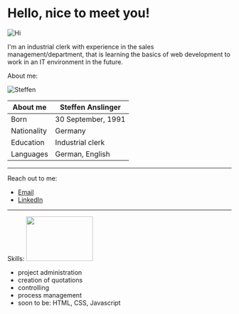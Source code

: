 # Hello, nice to meet you!
![Hi](https://media0.giphy.com/media/OSY8dWYtoVyYFJp4FR/200.webp?cid=ecf05e47i6ouccagtf8vfloqepzxtv7cmco2az3h47ho47ul&ep=v1_gifs_search&rid=200.webp&ct=g)


I'm an industrial clerk with experience in the sales management/department, that is learning the basics of web development to work in an IT environment in the future.

About me: 

![Steffen](https://media.licdn.com/dms/image/C4D03AQEwnSPHx9Gevw/profile-displayphoto-shrink_200_200/0/1621514431458?e=1704931200&v=beta&t=KLnjE7UDrxpH9bdTKP-Zl4qzyqU8bKEYeDLvsqelIDg)

| About me|Steffen Anslinger
--- | --- |
| Born | 30 September, 1991
| Nationality | Germany
| Education | Industrial clerk
| Languages | German, English
-----------------------------
Reach out to me:

- [Email](mailto:steffen.anslinger@hotmail.com)
- [LinkedIn](https://www.linkedin.com/in/steffen-anslinger-720a47181/)
----------------------------

Skills:
<img height="100" width="150" src="https://i0.wp.com/bestpractice.biz/wp-content/uploads/2021/02/Maddie-banner-skill-set.png?fit=1200%2C628&ssl=1" />

- project administration
- creation of quotations
- controlling
- process management
- soon to be: HTML, CSS, Javascript
